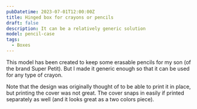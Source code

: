 ```yaml
---
pubDatetime: 2023-07-01T12:00:00Z
title: Hinged box for crayons or pencils
draft: false
description: It can be a relatively generic solution
model: pencil-case
tags:
  - Boxes
---
```


This model has been created to keep some erasable pencils for my son (of the
brand Super Petit). But I made it generic enough so that it can be used for any
type of crayon.

Note that the design was originally thought of to be able to print it in place,
but printing the cover was not great. The cover snaps in easily if printed
separately as well (and it looks great as a two colors piece).
